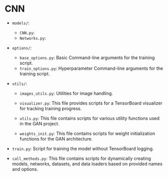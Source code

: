 # CNN


- `models/`:
    - `CNN.py`:
    - `Networks.py`:

- `options/`:
    - `base_options.py`: Basic Command-line arguments for the training script.
    - `train_options.py`: Hyperparameter Command-line arguments for the training script.

- `utils/`:
    - `images_utils.py`: Utilities for image handling.

    - `visualizer.py`: This file provides scripts for a TensorBoard visualizer for tracking training progress.
    - `utils.py`:  This file contains scripts for various utility functions used in the GAN project.
    - `weights_init.py`: This file contains scripts for weight initialization functions for the GAN architecture.

- `train.py`: Script for training the model without TensorBoard logging.
- `call_methods.py`: This file contains scripts for dynamically creating models, networks, datasets, and data loaders based on provided names and options.
